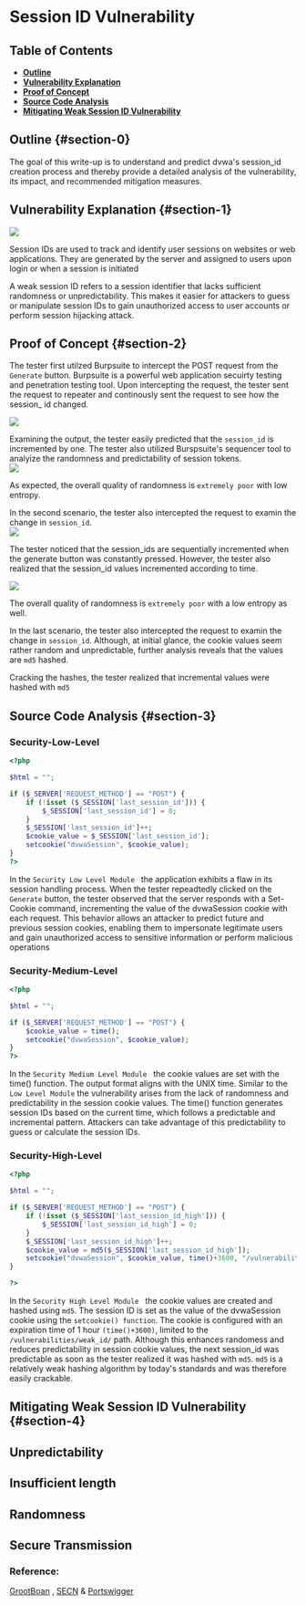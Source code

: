 # Session ID Vulnerability


## Table of Contents
- [**Outline**](#section-0)
- [**Vulnerability Explanation**](#section-1)
- [ **Proof of Concept**](#section-2)
- [ **Source Code Analysis**](#section-3)
- [**Mitigating Weak Session ID Vulnerability**](#section-4)

## Outline {#section-0}
The goal of this write-up is to understand and predict dvwa's session_id creation process and thereby provide a detailed analysis of the vulnerability, its impact, and recommended mitigation measures.

## Vulnerability Explanation {#section-1}
![](/assets/session/IMAGE.png)   

Session IDs are  used to track and identify user sessions on websites or web applications. They are generated by the server and assigned to users upon login or when a session is initiated

A weak session ID refers to a session identifier that lacks sufficient randomness or unpredictability. This makes it easier for attackers to guess or manipulate session IDs to gain unauthorized access to user accounts or perform session hijacking attack.



## Proof of Concept {#section-2}
The tester first utilzed Burpsuite to intercept the POST request from the `Generate` button. 
Burpsuite is a powerful web application secuirty testing and penetration testing tool. Upon intercepting the request, the tester sent the request to repeater and continously sent the request to see how the session_ id changed.  

![](/assets/session/session1.gif) 

Examining the output, the tester easily predicted that the `session_id` is incremented by one. The tester also utilized Burspsuite's sequencer tool to analyize the randomness and predictability of session tokens.    
![](/assets/session/result1.gif) 

 As expected, the overall quality of randomness is `extremely poor` with low entropy.


In the second scenario, the tester also intercepted the request to examin the change in `session_id`.  
![](/assets/session/update2.gif) 

 The tester noticed that the session_ids are sequentially incremented when the generate button was constantly pressed. However, the tester also realized that the session_id values incremented according to time.  

![](/assets/session/result1.gif) 


The overall quality of randomness is `extremely poor` with a low entropy as well.

In the last scenario, the tester also intercepted the request to examin the change in `session_id`. Although, at initial glance, the cookie values seem rather random and unpredictable, further analysis reveals that the values are `md5` hashed.

Cracking the hashes, the tester realized that incremental values were hashed with `md5`



## Source Code Analysis {#section-3}
### Security-Low-Level
```php
<?php

$html = "";

if ($_SERVER['REQUEST_METHOD'] == "POST") {
    if (!isset ($_SESSION['last_session_id'])) {
        $_SESSION['last_session_id'] = 0;
    }
    $_SESSION['last_session_id']++;
    $cookie_value = $_SESSION['last_session_id'];
    setcookie("dvwaSession", $cookie_value);
}
?> 

```
In the `Security Low Level Module ` the application exhibits a flaw in its session handling process. When the tester repeadtedly clicked on the `Generate` button, the tester  observed that the server responds with a Set-Cookie command, incrementing the value of the dvwaSession cookie with each request. This behavior allows an attacker to predict future and previous session cookies, enabling them to impersonate legitimate users and gain unauthorized access to sensitive information or perform malicious operations

### Security-Medium-Level
```php
<?php

$html = "";

if ($_SERVER['REQUEST_METHOD'] == "POST") {
    $cookie_value = time();
    setcookie("dvwaSession", $cookie_value);
}
?> 
```
In the `Security Medium Level Module `  the cookie values are set with the time() function. The output format aligns with the UNIX time. Similar to the `Low Level Module` the vulnerability arises from the lack of randomness and predictability in the session cookie values. The time() function generates session IDs based on the current time, which follows a predictable and incremental pattern. Attackers can take advantage of this predictability to guess or calculate the session IDs.


### Security-High-Level
```php
<?php

$html = "";

if ($_SERVER['REQUEST_METHOD'] == "POST") {
    if (!isset ($_SESSION['last_session_id_high'])) {
        $_SESSION['last_session_id_high'] = 0;
    }
    $_SESSION['last_session_id_high']++;
    $cookie_value = md5($_SESSION['last_session_id_high']);
    setcookie("dvwaSession", $cookie_value, time()+3600, "/vulnerabilities/weak_id/", $_SERVER['HTTP_HOST'], false, false);
}

?> 
``` 
In the `Security High Level Module ` the cookie values are created and hashed using `md5`. The session ID is set as the value of the dvwaSession cookie using the `setcookie() function`. The cookie is configured with an expiration time of 1 hour `(time()+3600)`, limited to the `/vulnerabilities/weak_id/` path. Although this enhances  randomess and reduces predictability in session cookie values, the next session_id was predictable as soon as the tester realized it was hashed with `md5`.  `md5` is a relatively weak hashing algorithm by today's standards and was therefore easily crackable.



## Mitigating Weak Session ID Vulnerability {#section-4}  
## Unpredictability
## Insufficient length
## Randomness
## Secure Transmission

### Reference: 
[GrootBoan](https://security.grootboan.com/) , [SECN](https://secnhack.in/take-meterpreter-of-website-using-sqlmap-os-shell/) &
[Portswigger](https://portswigger.net/web-security/sql-injection#how-to-prevent-sql-injection) 